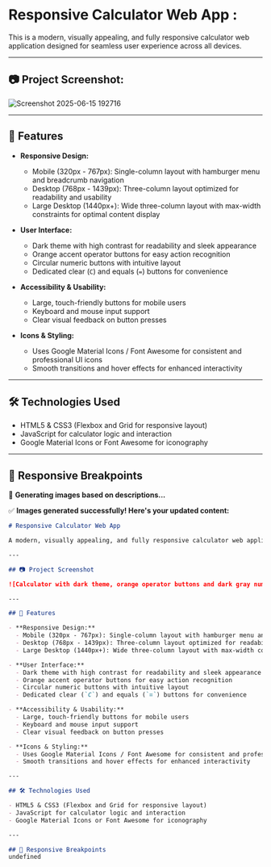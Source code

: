 # Responsive Calculator Web App :

This is a modern, visually appealing, and fully responsive calculator web application designed for seamless user experience across all devices. 

---

## 📷 Project Screenshot:


![Screenshot 2025-06-15 192716](https://github.com/user-attachments/assets/3484c386-52bf-401c-ae04-6c3688d94b43)

---

## 🚀 Features

- **Responsive Design:**  
  - Mobile (320px - 767px): Single-column layout with hamburger menu and breadcrumb navigation  
  - Desktop (768px - 1439px): Three-column layout optimized for readability and usability  
  - Large Desktop (1440px+): Wide three-column layout with max-width constraints for optimal content display

- **User Interface:**  
  - Dark theme with high contrast for readability and sleek appearance  
  - Orange accent operator buttons for easy action recognition  
  - Circular numeric buttons with intuitive layout  
  - Dedicated clear (`C`) and equals (`=`) buttons for convenience  

- **Accessibility & Usability:**  
  - Large, touch-friendly buttons for mobile users  
  - Keyboard and mouse input support  
  - Clear visual feedback on button presses  

- **Icons & Styling:**  
  - Uses Google Material Icons / Font Awesome for consistent and professional UI icons  
  - Smooth transitions and hover effects for enhanced interactivity  

---

## 🛠 Technologies Used

- HTML5 & CSS3 (Flexbox and Grid for responsive layout)  
- JavaScript for calculator logic and interaction  
- Google Material Icons or Font Awesome for iconography  

---

## 📱 Responsive Breakpoints


🎨 **Generating images based on descriptions...**

✅ **Images generated successfully! Here's your updated content:**

```markdown
# Responsive Calculator Web App

A modern, visually appealing, and fully responsive calculator web application designed for seamless user experience across all devices. 

---

## 📷 Project Screenshot

![Calculator with dark theme, orange operator buttons and dark gray numeric keypad laid over a blue and purple mandala patterned background, centered on screen](https://storage.googleapis.com/workspace-0f70711f-8b4e-4d94-86f1-2a93ccde5887/image/e5a2db02-6f61-4033-b8f4-5fc28ebea2c2.png)

---

## 🚀 Features

- **Responsive Design:**  
  - Mobile (320px - 767px): Single-column layout with hamburger menu and breadcrumb navigation  
  - Desktop (768px - 1439px): Three-column layout optimized for readability and usability  
  - Large Desktop (1440px+): Wide three-column layout with max-width constraints for optimal content display

- **User Interface:**  
  - Dark theme with high contrast for readability and sleek appearance  
  - Orange accent operator buttons for easy action recognition  
  - Circular numeric buttons with intuitive layout  
  - Dedicated clear (`C`) and equals (`=`) buttons for convenience  

- **Accessibility & Usability:**  
  - Large, touch-friendly buttons for mobile users  
  - Keyboard and mouse input support  
  - Clear visual feedback on button presses  

- **Icons & Styling:**  
  - Uses Google Material Icons / Font Awesome for consistent and professional UI icons  
  - Smooth transitions and hover effects for enhanced interactivity  

---

## 🛠 Technologies Used

- HTML5 & CSS3 (Flexbox and Grid for responsive layout)  
- JavaScript for calculator logic and interaction  
- Google Material Icons or Font Awesome for iconography  

---

## 📱 Responsive Breakpoints
undefined
